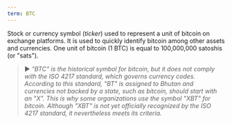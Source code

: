 ```yaml
---
term: BTC
---
```


Stock or currency symbol (*ticker*) used to represent a unit of bitcoin on exchange platforms. It is used to quickly identify bitcoin among other assets and currencies. One unit of bitcoin (1 BTC) is equal to 100,000,000 satoshis (or "sats").

> ► *"BTC" is the historical symbol for bitcoin, but it does not comply with the ISO 4217 standard, which governs currency codes. According to this standard, "BT" is assigned to Bhutan and currencies not backed by a state, such as bitcoin, should start with an "X". This is why some organizations use the symbol "XBT" for bitcoin. Although "XBT" is not yet officially recognized by the ISO 4217 standard, it nevertheless meets its criteria.*
